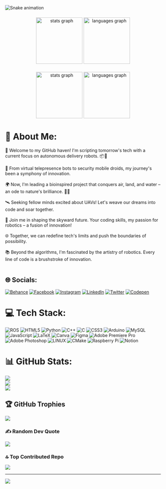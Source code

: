 <img src="https://raw.githubusercontent.com/PRUDHVIRAJ2003/PRUDHVIRAJ2003/output/snake.svg" alt="Snake animation" />

###

<div align="center">
  <img src="https://github-readme-stats.vercel.app/api?username=PRUDHVIRAJ2003&hide_title=false&hide_rank=false&show_icons=true&include_all_commits=true&count_private=true&disable_animations=false&theme=dracula&locale=en&hide_border=false&order=1" height="150" alt="stats graph"  />
  <img src="https://github-readme-stats.vercel.app/api/top-langs?username=PRUDHVIRAJ2003&locale=en&hide_title=false&layout=compact&card_width=320&langs_count=5&theme=dracula&hide_border=false&order=2" height="150" alt="languages graph"  />
</div>

###
<div align="center">
  <img src="https://github-readme-stats.vercel.app/api?username=PRUDHVIRAJ2003&hide_title=false&hide_rank=false&show_icons=true&include_all_commits=true&count_private=true&disable_animations=false&theme=dracula&locale=en&hide_border=false&order=1" height="150" alt="stats graph"  />
  <img src="https://github-readme-stats.vercel.app/api/top-langs?username=PRUDHVIRAJ2003&locale=en&hide_title=false&layout=compact&card_width=320&langs_count=5&theme=dracula&hide_border=false&order=2" height="150" alt="languages graph"  />
</div>

###

# 💫 About Me:
🚀 Welcome to my GitHub haven! I'm scripting tomorrow's tech with a current focus on autonomous delivery robots. 📦🤖<br><br>🔌 From virtual telepresence bots to security mobile droids, my journey's been a symphony of innovation.<br><br>🌍 Now, I'm leading a bioinspired project that conquers air, land, and water – an ode to nature's brilliance. 🌊🚁<br><br>🛰️ Seeking fellow minds excited about UAVs! Let's weave our dreams into code and soar together.<br><br>🌟 Join me in shaping the skyward future. Your coding skills, my passion for robotics – a fusion of innovation!<br><br>🌐 Together, we can redefine tech's limits and push the boundaries of possibility.<br><br>📚 Beyond the algorithms, I'm fascinated by the artistry of robotics. Every line of code is a brushstroke of innovation.<br><br>




## 🌐 Socials:
[![Behance](https://img.shields.io/badge/Behance-1769ff?logo=behance&logoColor=white)](https://behance.net/https://www.behance.net/prudhviprudhvi3) [![Facebook](https://img.shields.io/badge/Facebook-%231877F2.svg?logo=Facebook&logoColor=white)](https://facebook.com/https://www.facebook.com/chalapakaprudhviraj) [![Instagram](https://img.shields.io/badge/Instagram-%23E4405F.svg?logo=Instagram&logoColor=white)](https://instagram.com/https://www.instagram.com/mighty_prudhvi/) [![LinkedIn](https://img.shields.io/badge/LinkedIn-%230077B5.svg?logo=linkedin&logoColor=white)](https://linkedin.com/in/https://www.linkedin.com/in/prudhvirajchalapaka/) [![Twitter](https://img.shields.io/badge/Twitter-%231DA1F2.svg?logo=Twitter&logoColor=white)](https://twitter.com/prudhviraj2003) [![Codepen](https://img.shields.io/badge/Codepen-000000?style=for-the-badge&logo=codepen&logoColor=white)](https://codepen.io/https://codepen.io/PRUDHVIRAJ2003 ) 

# 💻 Tech Stack:
![ROS](https://img.shields.io/badge/ros-%230A0FF9.svg?style=flat-square&logo=ros&logoColor=white) ![HTML5](https://img.shields.io/badge/html5-%23E34F26.svg?style=flat-square&logo=html5&logoColor=white) ![Python](https://img.shields.io/badge/python-3670A0?style=flat-square&logo=python&logoColor=ffdd54) ![C++](https://img.shields.io/badge/c++-%2300599C.svg?style=flat-square&logo=c%2B%2B&logoColor=white) ![C](https://img.shields.io/badge/c-%2300599C.svg?style=flat-square&logo=c&logoColor=white) ![CSS3](https://img.shields.io/badge/css3-%231572B6.svg?style=flat-square&logo=css3&logoColor=white) ![Arduino](https://img.shields.io/badge/-Arduino-00979D?style=flat-square&logo=Arduino&logoColor=white) ![MySQL](https://img.shields.io/badge/mysql-%2300f.svg?style=flat-square&logo=mysql&logoColor=white) ![JavaScript](https://img.shields.io/badge/javascript-%23323330.svg?style=flat-square&logo=javascript&logoColor=%23F7DF1E) ![LaTeX](https://img.shields.io/badge/latex-%23008080.svg?style=flat-square&logo=latex&logoColor=white) ![Canva](https://img.shields.io/badge/Canva-%2300C4CC.svg?style=flat-square&logo=Canva&logoColor=white) 	![Figma](https://img.shields.io/badge/figma-%23F24E1E.svg?style=flat-square&logo=figma&logoColor=white) ![Adobe Premiere Pro](https://img.shields.io/badge/Adobe%20Premiere%20Pro-9999FF.svg?style=flat-square&logo=Adobe%20Premiere%20Pro&logoColor=white) ![Adobe Photoshop](https://img.shields.io/badge/adobephotoshop-%2331A8FF.svg?style=flat-square&logo=adobephotoshop&logoColor=white) ![LINUX](https://img.shields.io/badge/Linux-FCC624?style=flat-square&logo=linux&logoColor=black) ![CMake](https://img.shields.io/badge/CMake-%23008FBA.svg?style=flat-square&logo=cmake&logoColor=white) ![Raspberry Pi](https://img.shields.io/badge/-RaspberryPi-C51A4A?style=flat-square&logo=Raspberry-Pi) ![Notion](https://img.shields.io/badge/Notion-%23000000.svg?style=flat-square&logo=notion&logoColor=white)
# 📊 GitHub Stats:
![](https://github-readme-stats.vercel.app/api?username=PRUDHVIRAJ2003&theme=solarized-light&hide_border=false&include_all_commits=false&count_private=false)<br/>
![](https://github-readme-streak-stats.herokuapp.com/?user=PRUDHVIRAJ2003&theme=solarized-light&hide_border=false)<br/>
![](https://github-readme-stats.vercel.app/api/top-langs/?username=PRUDHVIRAJ2003&theme=solarized-light&hide_border=false&include_all_commits=false&count_private=false&layout=compact)

## 🏆 GitHub Trophies
![](https://github-profile-trophy.vercel.app/?username=PRUDHVIRAJ2003&theme=darkhub&no-frame=false&no-bg=true&margin-w=4)

### ✍️ Random Dev Quote
![](https://quotes-github-readme.vercel.app/api?type=horizontal&theme=radical)

### 🔝 Top Contributed Repo
![](https://github-contributor-stats.vercel.app/api?username=PRUDHVIRAJ2003&limit=5&theme=radical&combine_all_yearly_contributions=true)

---
[![](https://visitcount.itsvg.in/api?id=PRUDHVIRAJ2003&icon=2&color=7)](https://visitcount.itsvg.in)

<!-- Proudly created with GPRM ( https://gprm.itsvg.in ) -->
